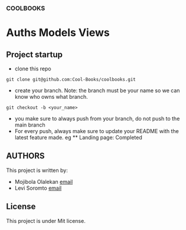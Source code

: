 ### COOLBOOKS
# Auths Models Views

## Project startup
- clone this repo
```
git clone git@github.com:Cool-Books/coolbooks.git
```

- create your branch. Note: the branch must be your name so we can know who owns what branch.
```
git checkout -b <your_name>
```

- you make sure to always push from your branch, do not push to the main branch
- For every push, always make sure to update your README with the latest feature made. eg
** Landing page: Completed

## AUTHORS
This project is written by:
- Mojibola Olalekan [email](lekanmojibola@gmail.com)
- Levi Soromto [email](soromtolevi1@gmail.com)

## License
This project is under Mit license.
